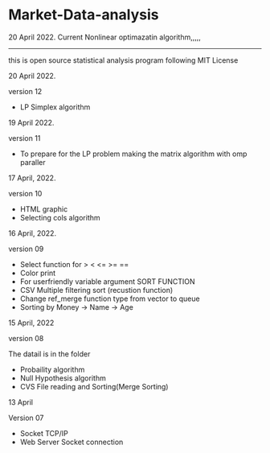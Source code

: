 # Market-Data-analysis

20 April 2022.
Current Nonlinear optimazatin algorithm,,,,,

____________

this is open source statistical analysis program following MIT License

20 April 2022.

version 12
- LP Simplex algorithm

19 April 2022.


version 11
- To prepare for the LP problem making the matrix algorithm with omp paraller


17 April, 2022.

version 10
 - HTML graphic
 - Selecting cols algorithm

16 April, 2022.

version 09
- Select function for > < <= >= ==
- Color print
- For userfriendly variable argument SORT FUNCTION 
- CSV Multiple filtering sort (recustion function)
- Change ref_merge function type from vector to queue
- Sorting by Money -> Name -> Age

15 April, 2022

version 08 


The datail is in the folder
- Probaility algorithm
- Null Hypothesis algorithm
- CVS File reading and Sorting(Merge Sorting)

13 April 

Version 07
- Socket TCP/IP 
- Web Server Socket connection
